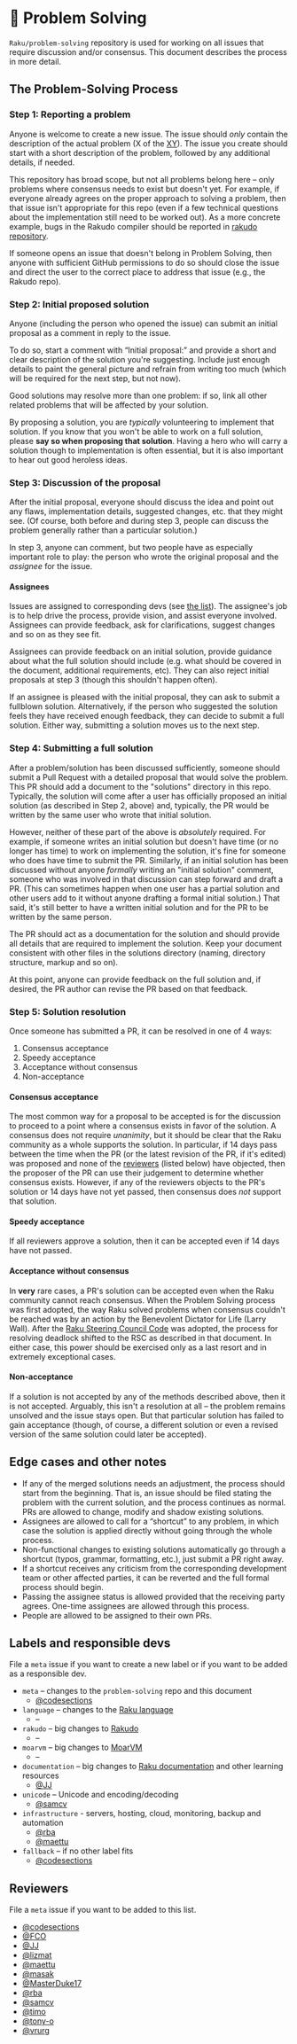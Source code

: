 # 🦋 Problem Solving

`Raku/problem-solving` repository is used for working on all issues
that require discussion and/or consensus. This document describes the
process in more detail.

## The Problem-Solving Process
### Step 1: Reporting a problem

Anyone is welcome to create a new issue. The issue should *only*
contain the description of the actual problem (X of the
[XY](https://en.wikipedia.org/wiki/XY_problem)). The issue you
create should start with a short description of the problem,
followed by any additional details, if needed.

This repository has broad scope, but not all problems belong
here – only problems where consensus needs to exist but doesn't yet.
For example, if everyone already agrees on the proper approach to 
solving a problem, then that issue isn't appropriate for this repo 
(even if a few technical questions about the implementation still 
need to be worked out).  As a more concrete example, bugs in the 
Rakudo compiler should be reported in
[rakudo repository](https://github.com/rakudo/rakudo/issues).

If someone opens an issue that doesn't belong in Problem Solving,
then anyone with sufficient GitHub permissions to do so should close
the issue and direct the user to the correct place to address that 
issue (e.g., the Rakudo repo).

### Step 2: Initial proposed solution

Anyone (including the person who opened the issue) can
submit an initial proposal as a comment in reply to the issue. 

To do so, start a comment with “Initial proposal:” and provide a short and
clear description of the solution you're suggesting. Include just enough 
details to paint the general picture and refrain from writing too much 
(which will be required for the next step, but not now).

Good solutions may resolve more than one problem: if so, link all other
related problems that will be affected by your solution.

By proposing a solution, you are _typically_ volunteering to implement 
that solution.  If you know that you won't be able to work on a 
full solution, please **say so when proposing that solution**. Having a 
hero who will carry a solution though to implementation is often 
essential, but it is also  important to hear out good heroless ideas.

### Step 3: Discussion of the proposal

After the initial proposal, everyone should discuss the idea and point
out any flaws, implementation details, suggested changes, etc. that 
they might see.  (Of course, both before and during step 3, people 
can discuss the problem generally rather than a particular solution.)

In step 3, anyone can comment, but two people have as especially 
important role to play: the person who wrote the original proposal
and the _assignee_ for the issue.

#### Assignees

Issues are assigned to corresponding devs (see
[the list](#labels-and-responsible-devs)). The assignee's job is
to help drive the process, provide vision, and assist everyone
involved. Assignees can provide feedback, ask for clarifications,
suggest changes and so on as they see fit. 

Assignees can provide feedback on an initial solution, provide guidance
about what the full solution should include (e.g. what should be
covered in the document, additional requirements, etc). They can also 
reject initial proposals at step 3 (though this shouldn't happen often).

If an assignee is pleased with the initial proposal, they can ask to
submit a fullblown solution.  Alternatively, if the person who suggested 
the solution feels they have received enough feedback, they can decide to
submit a full solution.  Either way, submitting a solution moves us to the
next step.


### Step 4: Submitting a full solution

After a problem/solution has been discussed sufficiently, someone should
submit a Pull Request with a detailed proposal that would solve the problem.  
This PR should add a document to the "solutions" directory in this repo.
Typically, the solution will come after a user has officially proposed an
initial solution (as described in Step 2, above) and, typically, the PR would
be written by the same user who wrote that initial solution.

However, neither of these part of the above is _absolutely_ required.  For 
example, if someone writes an initial solution but doesn't have time (or no
longer has time) to work on implementing the solution, it's fine for someone 
who does have time to submit the PR.  Similarly, if an initial solution has 
been discussed without anyone _formally_ writing an "initial solution" comment,
someone who was involved in that discussion can step forward and draft a PR. 
(This can sometimes happen when one user has a partial solution and other
users add to it without anyone drafting a formal initial solution.)  That said,
it's still better to have a written initial solution and for the PR to be written
by the same person.

The PR should act as a documentation for the solution and should provide
all details that are required to implement the solution. Keep your document
consistent with other files in the solutions directory (naming, directory
structure, markup and so on).

At this point, anyone can provide feedback on the full solution and, if
desired, the PR author can revise the PR based on that feedback.


### Step 5: Solution resolution

Once someone has submitted a PR, it can be resolved in one of 4 ways:

1. Consensus acceptance
2. Speedy acceptance
3. Acceptance without consensus
4. Non-acceptance

#### Consensus acceptance

The most common way for a proposal to be accepted is for the discussion to
proceed to a point where a consensus exists in favor of the solution.  A 
consensus does not require _unanimity_, but it should be clear that the
Raku community as a whole supports the solution.  In particular, if 14 days
pass between the time when the PR (or the latest revision of the PR, if it's 
edited) was proposed and none of the [reviewers](#reviewers) (listed below) 
have objected, then the proposer of the PR can use their judgement to determine
whether consensus exists.  However, if any of the reviewers objects to the PR's 
solution or 14 days have not yet passed, then consensus does *not* support
that solution.

#### Speedy acceptance

If all reviewers approve a solution, then it can be accepted even if 14 days
have not passed.

#### Acceptance without consensus

In **very** rare cases, a PR's solution can be accepted even when the Raku
community cannot reach consensus.  When the Problem Solving process was first
adopted, the way Raku solved problems when consensus couldn't be reached was by
an action by the Benevolent Dictator for Life (Larry Wall).  After the [Raku 
Steering Council Code](https://github.com/Raku/Raku-Steering-Council/blob/main/papers/Raku_Steering_Council_Code.md) 
was adopted, the process for resolving deadlock shifted to the RSC as 
described in that document.  In either case, this power should be exercised 
only as a last resort and in extremely exceptional cases.

#### Non-acceptance

If a solution is not accepted by any of the methods described above, then 
it is not accepted.  Arguably, this isn't a resolution at all – the problem
remains unsolved and the issue stays open.  But that particular solution
has failed to gain acceptance (though, of course, a different solution or 
even a revised version of the same solution could later be accepted).


## Edge cases and other notes

* If any of the merged solutions needs an adjustment, the process should
  start from the beginning. That is, an issue should be filed stating
  the problem with the current solution, and the process continues as
  normal. PRs are allowed to change, modify and shadow existing
  solutions.
* Assignees are allowed to call for a “shortcut” to any problem, in
  which case the solution is applied directly without going through
  the whole process.
* Non-functional changes to existing solutions automatically go
  through a shortcut (typos, grammar, formatting, etc.), just submit
  a PR right away.
* If a shortcut receives any criticism from the corresponding
  development team or other affected parties, it can be reverted and
  the full formal process should begin.
* Passing the assignee status is allowed provided that the receiving
  party agrees. One-time assignees are allowed through this process.
* People are allowed to be assigned to their own PRs.



## Labels and responsible devs

File a `meta` issue if you want to create a new label or if you want
to be added as a responsible dev.

* `meta` – changes to the `problem-solving` repo and this document
  * [@codesections](https://github.com/codesections)
* `language` – changes to the [Raku language](https://github.com/perl6/roast/)
  * –
* `rakudo` – big changes to [Rakudo](https://github.com/rakudo/rakudo/)
  * –
* `moarvm` – big changes to [MoarVM](https://github.com/MoarVM/MoarVM)
  * –
* `documentation` – big changes to
  [Raku documentation](https://github.com/Raku/doc/) and other learning
  resources
  * [@JJ](https://github.com/JJ)
* `unicode` – Unicode and encoding/decoding
  * [@samcv](https://github.com/samcv)
* `infrastructure` - servers, hosting, cloud, monitoring, backup and automation
  * [@rba](https://github.com/rba)
  * [@maettu](https://github.com/maettu)
* `fallback` – if no other label fits
  * [@codesections](https://github.com/codesections)

## Reviewers

File a `meta` issue if you want to be added to this list.

* [@codesections](https://github.com/codesections)
* [@FCO](https://github.com/FCO)
* [@JJ](https://github.com/JJ)
* [@lizmat](https://github.com/lizmat/)
* [@maettu](https://github.com/maettu)
* [@masak](https://github.com/masak)
* [@MasterDuke17](https://github.com/MasterDuke17)
* [@rba](https://github.com/rba)
* [@samcv](https://github.com/samcv)
* [@timo](https://github.com/timo)
* [@tony-o](https://github.com/tony-o)
* [@vrurg](https://github.com/vrurg)
